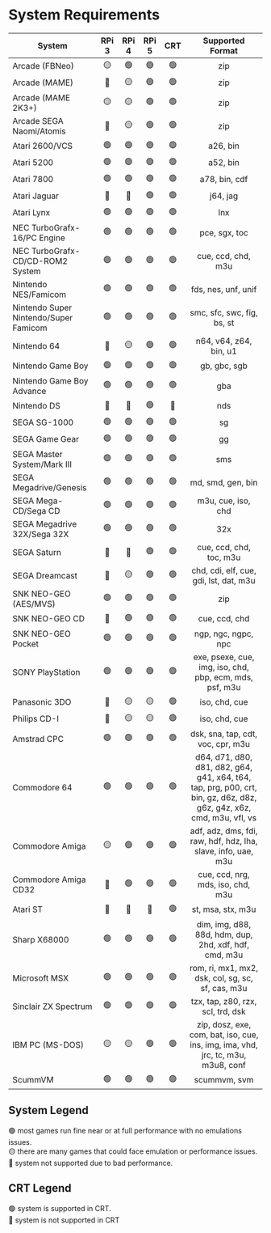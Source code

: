 # System Requirements

| System                                | RPi 3            | RPi 4            | RPi 5          | CRT            | Supported Format   |
| ------------------------------------- | :--------------: | :--------------: | :------------: | :------------: | :----------------: |
| Arcade (FBNeo)                        | :yellow_circle:  | :green_circle:   | :green_circle: | :green_circle: | zip |
| Arcade (MAME)                         | :red_circle:     | :yellow_circle:  | :green_circle: | :green_circle: | zip |
| Arcade (MAME 2K3+)                    | :yellow_circle:  | :yellow_circle:  | :green_circle: | :green_circle: | zip |
| Arcade SEGA Naomi/Atomis              | :red_circle:     | :yellow_circle:  | :green_circle: | :green_circle: | zip |
| Atari 2600/VCS                        | :green_circle:   | :green_circle:   | :green_circle: | :green_circle: | a26, bin |
| Atari 5200                            | :green_circle:   | :green_circle:   | :green_circle: | :green_circle: | a52, bin |
| Atari 7800                            | :green_circle:   | :green_circle:   | :green_circle: | :green_circle: | a78, bin, cdf |
| Atari Jaguar                          | :red_circle:     | :red_circle:     | :green_circle: | :green_circle: | j64, jag |
| Atari Lynx                            | :green_circle:   | :green_circle:   | :green_circle: | :green_circle: | lnx |
| NEC TurboGrafx-16/PC Engine           | :green_circle:   | :green_circle:   | :green_circle: | :green_circle: | pce, sgx, toc |
| NEC TurboGrafx-CD/CD-ROM2 System      | :green_circle:   | :green_circle:   | :green_circle: | :green_circle: | cue, ccd, chd, m3u |
| Nintendo NES/Famicom                  | :green_circle:   | :green_circle:   | :green_circle: | :green_circle: | fds, nes, unf, unif |
| Nintendo Super Nintendo/Super Famicom | :green_circle:   | :green_circle:   | :green_circle: | :green_circle: | smc, sfc, swc, fig, bs, st |
| Nintendo 64                           | :red_circle:     | :yellow_circle:  | :green_circle: | :green_circle: | n64, v64, z64, bin, u1 |
| Nintendo Game Boy                     | :green_circle:   | :green_circle:   | :green_circle: | :green_circle: | gb, gbc, sgb |
| Nintendo Game Boy Advance             | :green_circle:   | :green_circle:   | :green_circle: | :green_circle: | gba |
| Nintendo DS                           | :red_circle:     | :red_circle:     | :green_circle: | :red_circle:   | nds |
| SEGA SG-1000                          | :green_circle:   | :green_circle:   | :green_circle: | :green_circle: | sg |
| SEGA Game Gear                        | :green_circle:   | :green_circle:   | :green_circle: | :green_circle: | gg |
| SEGA Master System/Mark III           | :green_circle:   | :green_circle:   | :green_circle: | :green_circle: | sms |
| SEGA Megadrive/Genesis                | :green_circle:   | :green_circle:   | :green_circle: | :green_circle: | md, smd, gen, bin |
| SEGA Mega-CD/Sega CD                  | :green_circle:   | :green_circle:   | :green_circle: | :green_circle: | m3u, cue, iso, chd |
| SEGA Megadrive 32X/Sega 32X           | :green_circle:   | :green_circle:   | :green_circle: | :green_circle: | 32x |
| SEGA Saturn                           | :red_circle:     | :red_circle:     | :green_circle: | :green_circle: | cue, ccd, chd, toc, m3u |
| SEGA Dreamcast                        | :red_circle:     | :yellow_circle:  | :green_circle: | :green_circle: | chd, cdi, elf, cue, gdi, lst, dat, m3u |
| SNK NEO-GEO (AES/MVS)                 | :green_circle:   | :green_circle:   | :green_circle: | :green_circle: | zip |
| SNK NEO-GEO CD                        | :red_circle:     | :green_circle:   | :green_circle: | :green_circle: | cue, ccd, chd |
| SNK NEO-GEO Pocket                    | :green_circle:   | :green_circle:   | :green_circle: | :green_circle: | ngp, ngc, ngpc, npc |
| SONY PlayStation                      | :green_circle:   | :green_circle:   | :green_circle: | :green_circle: | exe, psexe, cue, img, iso, chd, pbp, ecm, mds, psf, m3u |
| Panasonic 3DO                         | :red_circle:     | :yellow_circle:  | :yellow_circle:| :green_circle: | iso, chd, cue |
| Philips CD-I                          | :red_circle:     | :yellow_circle:  | :yellow_circle:| :green_circle: | iso, chd, cue |
| Amstrad CPC                           | :green_circle:   | :green_circle:   | :green_circle: | :green_circle: | dsk, sna, tap, cdt, voc, cpr, m3u |
| Commodore 64                          | :green_circle:   | :green_circle:   | :green_circle: | :green_circle: | d64, d71, d80, d81, d82, g64, g41, x64, t64, tap, prg, p00, crt, bin, gz, d6z, d8z, g6z, g4z, x6z, cmd, m3u, vfl, vs |
| Commodore Amiga                       | :yellow_circle:   | :green_circle:  | :green_circle: | :green_circle: | adf, adz, dms, fdi, raw, hdf, hdz, lha, slave, info, uae, m3u |
| Commodore Amiga CD32                  | :red_circle:     | :green_circle:   | :green_circle: | :green_circle: | cue, ccd, nrg, mds, iso, chd, m3u |
| Atari ST                              | :red_circle:     | :red_circle:     | :red_circle:   | :green_circle: | st, msa, stx, m3u |
| Sharp X68000                          | :green_circle:   | :green_circle:   | :green_circle: | :green_circle: | dim, img, d88, 88d, hdm, dup, 2hd, xdf, hdf, cmd, m3u |
| Microsoft MSX                         | :green_circle:   | :green_circle:   | :green_circle: | :green_circle: | rom, ri, mx1, mx2, dsk, col, sg, sc, sf, cas, m3u |
| Sinclair ZX Spectrum                  | :green_circle:   | :green_circle:   | :green_circle: | :green_circle: | tzx, tap, z80, rzx, scl, trd, dsk |
| IBM PC (MS-DOS)                       | :yellow_circle:  | :yellow_circle:  | :green_circle: | :green_circle: | zip, dosz, exe, com, bat, iso, cue, ins, img, ima, vhd, jrc, tc, m3u, m3u8, conf |
| ScummVM                               | :green_circle:   | :green_circle:   | :green_circle: | :green_circle: | scummvm, svm |

## System Legend
:green_circle: most games run fine near or at full performance with no emulations issues.</br>
:yellow_circle: there are many games that could face emulation or performance issues.</br>
:red_circle: system not supported due to bad performance.</br>

## CRT Legend
:green_circle: system is supported in CRT.</br>
:red_circle: system is not supported in CRT